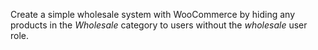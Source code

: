 Create a simple wholesale system with WooCommerce by hiding any products in the *Wholesale* category to users without the *wholesale* user role.
